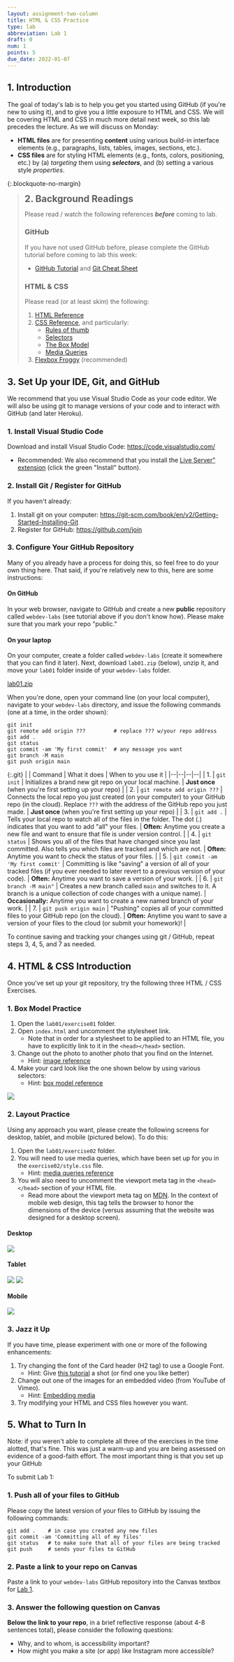 ```yaml
---
layout: assignment-two-column
title: HTML & CSS Practice
type: lab
abbreviation: Lab 1
draft: 0
num: 1
points: 5
due_date: 2022-01-07
---
```


<style>
    blockquote h2 {
        margin: auto !important;
        padding: 0px !important;
    }
</style>

## 1. Introduction
The goal of today's lab is to help you get you started using GitHub (if you're new to using it), and to give you a little exposure to HTML and CSS. We will be covering HTML and CSS in much more detail next week, so this lab precedes the lecture. As we will discuss on Monday:

* **HTML files** are for presenting **content** using various build-in interface elements (e.g., paragraphs, lists, tables, images, sections, etc.).
* **CSS files** are for styling HTML elements (e.g., fonts, colors, positioning, etc.) by (a) *targeting* them using ***selectors***, and (b) setting a various style *properties*.


{:.blockquote-no-margin}
> ## 2. Background Readings
> Please read / watch the following references ***before*** coming to lab.
>
> ### GitHub
> If you have not used GitHub before, please complete the GitHub tutorial before coming to lab this week:
> * <a href="https://guides.github.com/activities/hello-world/">GitHub Tutorial</a> and <a href="https://www.git-tower.com/blog/git-cheat-sheet/" target="_blank">Git Cheat Sheet</a>
>
> ### HTML & CSS
> Please read (or at least skim) the following:
> 1. [HTML Reference](/winter2022/html-reference/)
> 2. [CSS Reference](/winter2022/css-reference/), and particularly:
>    * [Rules of thumb](/winter2022/css-reference/rules-of-thumb/)
>    * [Selectors](/winter2022/css-reference/selectors/)
>    * [The Box Model](/winter2022/css-reference/box-model/)
>    * [Media Queries](/winter2022/css-reference/media-queries/)
> 3. <a href="https://flexboxfroggy.com/" target="blank">Flexbox Froggy</a> (recommended)


## 3. Set Up your IDE, Git, and GitHub
We recommend that you use Visual Studio Code as your code editor. We will also be using git to manage versions of your code and to interact with GitHub (and later Heroku).

### 1. Install Visual Studio Code
Download and install Visual Studio Code: <a href="https://code.visualstudio.com" target="_blank">https://code.visualstudio.com/</a>
* Recommended: We also recommend that you install the <a href="https://marketplace.visualstudio.com/items?itemName=ritwickdey.LiveServer" target="_blank">Live Server" extension</a> (click the green "Install" button).


### 2. Install Git / Register for GitHub
If you haven't already:
1. Install git on your computer: <a href="https://git-scm.com/book/en/v2/Getting-Started-Installing-Git" target="_blank">https://git-scm.com/book/en/v2/Getting-Started-Installing-Git</a>
2. Register for GitHub: <a href="https://github.com/join" target="_blank">https://github.com/join</a>

### 3. Configure Your GitHub Repository
Many of you already have a process for doing this, so feel free to do your own thing here. That said, if you're relatively new to this, here are some instructions:

#### On GitHub
In your web browser, navigate to GitHub and create a new **public** repository called `webdev-labs` (see tutorial above if you don't know how). Please make sure that you mark your repo "public." 

#### On your laptop
On your computer, create a folder called `webdev-labs` (create it somewhere that you can find it later). Next, download `lab01.zip` (below), unzip it, and move your `lab01` folder inside of your `webdev-labs` folder. 

<a class="nu-button" href="/winter2022/course-files/labs/lab01.zip">lab01.zip<i class="fas fa-download" aria-hidden="true"></i></a>

When you're done, open your command line (on your local computer), navigate to your `webdev-labs` directory, and issue the following commands (one at a time, in the order shown):

```shell
git init
git remote add origin ???         # replace ??? w/your repo address
git add .
git status
git commit -am 'My first commit'  # any message you want
git branch -M main
git push origin main
```

{:.git}
| | Command | What it does | When to you use it |
|--|--|--|--|
| 1. | `git init` | Initializes a brand new git repo on your local machine. | **Just once** (when you're first setting up your repo) |
| 2. | `git remote add origin ???` | Connects the local repo you just created (on your computer) to your GitHub repo (in the cloud). Replace `???` with the address of the GitHub repo you just made. | **Just once** (when you're first setting up your repo) |
| 3. | `git add .` | Tells your local repo to watch all of the files in the folder. The dot (.) indicates that you want to add "all" your files. | **Often:** Anytime you create a new file and want to ensure that file is under version control. |
| 4. | `git status` | Shows you all of the files that have changed since you last committed. Also tells you which files are tracked and which are not. | **Often:** Anytime you want to check the status of your files. |
| 5. | `git commit -am 'My first commit'` | Committing is like "saving" a version of all of your tracked files (if you ever needed to later revert to a previous version of your code). | **Often:** Anytime you want to save a version of your work. |
| 6. | `git branch -M main"` | Creates a new branch called `main` and switches to it. A branch is a unique collection of code changes with a unique name). | **Occasionally:** Anytime you want to create a new named branch of your work. |
| 7. | `git push origin main` | "Pushing" copies all of your committed files to your GitHub repo (on the cloud). | **Often:** Anytime you want to save a version of your files to the cloud (or submit your homework)! |

To continue saving and tracking your changes using git / GitHub, repeat steps 3, 4, 5, and 7 as needed.

## 4. HTML & CSS Introduction
Once you've set up your git repository, try the following three HTML / CSS Exercises.

### 1. Box Model Practice
1. Open the `lab01/exercise01` folder.
1. Open `index.html` and uncomment the stylesheet link. 
    * Note that in order for a stylesheet to be applied to an HTML file, you have to explicitly link to it in the `<head></head>` section.
1. Change out the photo to another photo that you find on the Internet.
    * Hint: [image reference](/winter2022/html-reference/images/)
1. Make your card look like the one shown below by using various selectors:
    * Hint: [box model reference](/winter2022/css-reference/box-model/)

<img class="small" src="/winter2022/assets/images/labs/lab01/card.png" />

### 2. Layout Practice
Using any approach you want, please create the following screens for desktop, tablet, and mobile (pictured below). To do this:

1. Open the `lab01/exercise02` folder.
1. You will need to use media queries, which have been set up for you in the `exercise02/style.css` file.
    * Hint: [media queries reference](/winter2022/css-reference/media-queries/)
1. You will also need to uncomment the viewport meta tag in the `<head></head>` section of your HTML file.
    * Read more about the viewport meta tag on <a href="https://developer.mozilla.org/en-US/docs/Web/HTML/Viewport_meta_tag" target="_blank">MDN</a>. In the context of mobile web design, this tag tells the browser to honor the dimensions of the device (versus assuming that the website was designed for a desktop screen).

#### Desktop

<img class="large" src="/winter2022/assets/images/labs/lab01/desktop.png" />

#### Tablet

<img class="medium" align="top" src="/winter2022/assets/images/labs/lab01/tablet1.png" />
<img class="medium" align="top" src="/winter2022/assets/images/labs/lab01/tablet2.png" />

#### Mobile

<img class="small" src="/winter2022/assets/images/labs/lab01/mobile.png" />


### 3. Jazz it Up
If you have time, please experiment with one or more of the following enhancements:
1. Try changing the font of the Card header (H2 tag) to use a Google Font.
    * Hint: Give <a href="https://www.freecodecamp.org/news/how-to-use-google-fonts-in-your-next-web-design-project-e1ad48f1adfa/" target="_blank">this tutorial</a> a shot (or find one you like better)
1. Change out one of the images for an embedded video (from YouTube of Vimeo).
    * Hint: [Embedding media](/winter2022/html-reference/media-tags/)
1. Try modifying your HTML and CSS files however you want. 

## 5. What to Turn In
Note: if you weren't able to complete all three of the exercises in the time alotted, that's fine. This was just a warm-up and you are being assessed on evidence of a good-faith effort. The most important thing is that you set up your GitHub

To submit Lab 1:

### 1. Push all of your files to GitHub
Please copy the latest version of your files to GitHub by issuing the following commands:

```shell
git add .    # in case you created any new files
git commit -am 'Committing all of my files'
git status   # to make sure that all of your files are being tracked
git push     # sends your files to GitHub
```

### 2. Paste a link to your repo on Canvas
Paste a link to your `webdev-labs` GitHub repository into the Canvas textbox for <a href="https://canvas.northwestern.edu/courses/157233/assignments/1007942" target="_blank">Lab 1</a>.

### 3. Answer the following question on Canvas
**Below the link to your repo**, in a brief reflective response (about 4-8 sentences total), please consider the following questions:
- Why, and to whom, is accessibility important?
- How might you make a site (or app) like Instagram more accessible?
